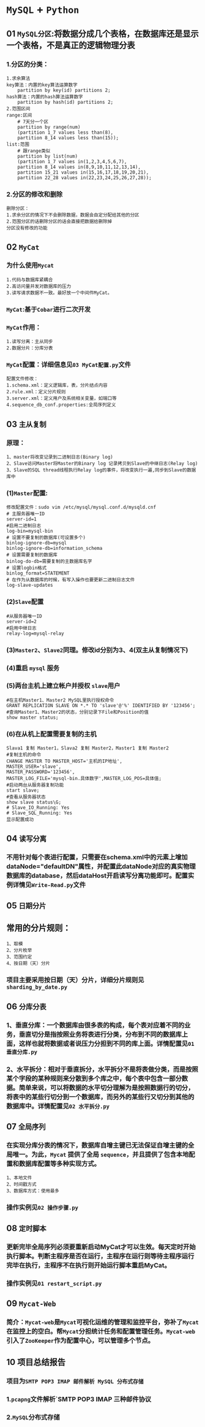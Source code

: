# `MySQL` + `Python`
## 01 `MySQL分区`:将数据分成几个表格，在数据库还是显示一个表格，不是真正的逻辑物理分表
### 1.分区的分类：
    1.求余算法
    key算法：内置的key算法运算数字
        partition by key(id) partitions 2;
    hash算法：内置的hash算法运算数字
        partition by hash(id) partitions 2;
    2.范围区间
    range:区间
        # 7天分一个区
        partition by range(num)
        (partition 1_7 values less than(8),
        partition 8_14 values less than(15));
    list:范围
        # 跟range类似
        partition by list(num)
        (partition 1_7 values in(1,2,3,4,5,6,7),
        partition 8_14 values in(8,9,10,11,12,13,14),
        partition 15_21 values in(15,16,17,18,19,20,21),
        partition 22_28 values in(22,23,24,25,26,27,28));
### 2.分区的修改和删除
    删除分区：
    1.求余分区的情况下不会删除数据，数据会自定分配给其他的分区
    2.范围分区的话删除分区的话会直接把数据给删除掉
    分区没有修改的功能
## 02 `MyCat`
### 为什么使用`Mycat`
    1.代码与数据库紧耦合
    2.高访问量并发对数据库的压力
    3.读写请求数据不一致。最好放一个中间件MyCat。
### `MyCat`:基于`Cobar`进行二次开发
### `MyCat`作用：
    1.读写分离：主从同步
    2.数据分片：分库分表
### `MyCat`配置：详细信息见`03 MyCat配置.py`文件
    配置文件修改：
    1.schema.xml：定义逻辑库，表，分片结点内容
    2.rule.xml：定义分片规则
    3.server.xml：定义用户及系统相关变量，如端口等
    4.sequence_db_conf.properties:全局序列定义
## 03 `主从复制`
### 原理：
    1、master将改变记录到二进制日志(Binary log)
    2、Slave访问Master将Master的Binary log 记录拷贝到Slave的中继日志(Relay log)
    3、Slave的SQL thread线程执行Relay log的事件，将改变执行一遍,同步到Slave的数据库中
### (1)`Master`配置:
    修改配置文件：sudo vim /etc/mysql/mysql.conf.d/mysqld.cnf
    # 主服务器唯一ID
    server-id=1
    #启用二进制日志
    log-bin=mysql-bin
    # 设置不要复制的数据库(可设置多个)
    binlog-ignore-db=mysql
    binlog-ignore-db=information_schema
    # 设置需要复制的数据库
    binlog-do-db=需要复制的主数据库名字
    # 设置logbin格式
    binlog_format=STATEMENT
    # 在作为从数据库的时候，有写入操作也要更新二进制日志文件
    log-slave-updates
### (2)`Slave`配置
    #从服务器唯一ID
    server-id=2
    #启用中继日志
    relay-log=mysql-relay
### (3)`Master2`、`Slave2`同理。修改id分别为3、4(双主从复制情况下)
### (4)重启 `mysql` 服务
### (5)两台主机上建立帐户并授权 `slave`用户
    #在主机Master1、Master2 MySQL里执行授权命令
    GRANT REPLICATION SLAVE ON *.* TO 'slave'@'%' IDENTIFIED BY '123456';
    #查询Master1、Master2的状态，分别记录下File和Position的值
    show master status;
### (6)在从机上配置需要复制的主机
    Slava1 复制 Master1，Slava2 复制 Master2，Master1 复制 Master2
    #复制主机的命令
    CHANGE MASTER TO MASTER_HOST='主机的IP地址',
    MASTER_USER='slave',
    MASTER_PASSWORD='123456',
    MASTER_LOG_FILE='mysql-bin.具体数字',MASTER_LOG_POS=具体值;
    #启动两台从服务器复制功能
    start slave;
    #查看从服务器状态
    show slave status\G;
    # Slave_IO_Running: Yes
    # Slave_SQL_Running: Yes
    显示配置成功
## 04 `读写分离`
### 不用针对每个表进行配置，只需要在schema.xml中的元素上增加dataNode="defaultDN"属性，并配置此dataNode对应的真实物理数据库的database，然后dataHost开启读写分离功能即可。配置实例详情见`Write-Read.py`文件
## 05 `日期分片`
## 常用的分片规则：
    1、取模
    2、分片枚举
    3、范围约定
    4、按日期（天）分片
### 项目主要采用按日期（天）分片，详细分片规则见`sharding_by_date.py`
## 06 `分库分表`
### 1、垂直分库：一个数据库由很多表的构成，每个表对应着不同的业务，垂直切分是指按照业务将表进行分类，分布到不同的数据库上面，这样也就将数据或者说压力分担到不同的库上面。详情配置见`01 垂直分库.py`
### 2、水平拆分：相对于垂直拆分，水平拆分不是将表做分类，而是按照某个字段的某种规则来分散到多个库之中，每个表中包含一部分数据。简单来说，可以将数据的水平切分理解为是按照数据行的切分，将表中的某些行切分到一个数据库，而另外的某些行又切分到其他的数据库中。详情配置见`02 水平拆分.py`
## 07 `全局序列`
### 在实现分库分表的情况下，数据库自增主键已无法保证自增主键的全局唯一。为此，`Mycat` 提供了全局 `sequence`，并且提供了包含本地配置和数据库配置等多种实现方式。
    1、本地文件
    2、时间戳方式
    3、数据库方式：使用最多
### 操作实例见`02 操作步骤.py`
## 08 `定时脚本`
### 更新完毕全局序列必须要重新启动MyCat才可以生效。每天定时开始执行脚本。判断主程序是否在运行，主程序在运行则等待主程序运行完毕在执行，主程序不在执行则开始运行脚本重启MyCat。
### 操作实例见`01 restart_script.py`
## 09 `Mycat-Web`
### 简介：`Mycat-web`是`Mycat`可视化运维的管理和监控平台，弥补了`Mycat`在监控上的空白。帮`Mycat`分担统计任务和配置管理任务。`Mycat-web`引入了`ZooKeeper`作为配置中心，可以管理多个节点。
## 10 项目总结报告
### 项目为`SMTP POP3 IMAP 邮件解析 MySQL 分布式存储`
### 1.`pcapng`文件解析`SMTP POP3 IMAP 三种邮件协议
### 2.`MySQL`分布式存储
